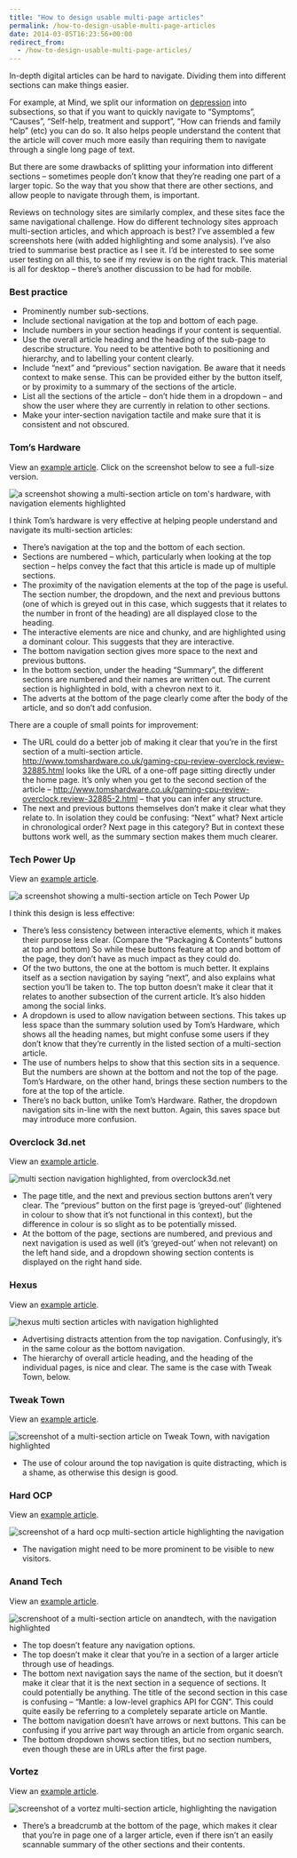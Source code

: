 ```yaml
---
title: "How to design usable multi-page articles"
permalink: /how-to-design-usable-multi-page-articles
date: 2014-03-05T16:23:56+00:00
redirect_from:
  - /how-to-design-usable-multi-page-articles/
---
```


In-depth digital articles can be hard to navigate. Dividing them into different sections can make things easier.

For example, at Mind, we split our information on [depression](http://www.mind.org.uk/information-support/types-of-mental-health-problems/depression/) into subsections, so that if you want to quickly navigate to “Symptoms”, “Causes”, “Self-help, treatment and support”, “How can friends and family help” (etc) you can do so. It also helps people understand the content that the article will cover much more easily than requiring them to navigate through a single long page of text.

But there are some drawbacks of splitting your information into different sections – sometimes people don’t know that they’re reading one part of a larger topic. So the way that you show that there are other sections, and allow people to navigate through them, is important.

Reviews on technology sites are similarly complex, and these sites face the same navigational challenge. How do different technology sites approach multi-section articles, and which approach is best? I’ve assembled a few screenshots here (with added highlighting and some analysis). I’ve also tried to summarise best practice as I see it. I’d be interested to see some user testing on all this, to see if my review is on the right track. This material is all for desktop – there’s another discussion to be had for mobile.

### Best practice

- Prominently number sub-sections.
- Include sectional navigation at the top and bottom of each page.
- Include numbers in your section headings if your content is sequential.
- Use the overall article heading and the heading of the sub-page to describe structure. You need to be attentive both to positioning and hierarchy, and to labelling your content clearly.
- Include “next” and “previous” section navigation. Be aware that it needs context to make sense. This can be provided either by the button itself, or by proximity to a summary of the sections of the article.
- List all the sections of the article – don’t hide them in a dropdown – and show the user where they are currently in relation to other sections.
- Make your inter-section navigation tactile and make sure that it is consistent and not obscured.

### Tom’s Hardware

View an [example article](http://www.tomshardware.co.uk/gaming-cpu-review-overclock,review-32885.html). Click on the screenshot below to see a full-size version.

![a screenshot showing a multi-section article on tom's hardware, with navigation elements highlighted](https://github.com/martinlugton/martinlugton.github.io/blob/main/images/toms-hardware-multi-section-articles-with-navigation-highlig.png?raw=true)

I think Tom’s hardware is very effective at helping people understand and navigate its multi-section articles:

- There’s navigation at the top and the bottom of each section.
- Sections are numbered – which, particularly when looking at the top section – helps convey the fact that this article is made up of multiple sections.
- The proximity of the navigation elements at the top of the page is useful. The section number, the dropdown, and the next and previous buttons (one of which is greyed out in this case, which suggests that it relates to the number in front of the heading) are all displayed close to the heading.
- The interactive elements are nice and chunky, and are highlighted using a dominant colour. This suggests that they are interactive.
- The bottom navigation section gives more space to the next and previous buttons.
- In the bottom section, under the heading “Summary”, the different sections are numbered and their names are written out. The current section is highlighted in bold, with a chevron next to it.
- The adverts at the bottom of the page clearly come after the body of the article, and so don’t add confusion.

There are a couple of small points for improvement:

- The URL could do a better job of making it clear that you’re in the first section of a multi-section article. http://www.tomshardware.co.uk/gaming-cpu-review-overclock,review-32885.html looks like the URL of a one-off page sitting directly under the home page. It’s only when you get to the second section of the article – http://www.tomshardware.co.uk/gaming-cpu-review-overclock,review-32885-2.html – that you can infer any structure.
- The next and previous buttons themselves don’t make it clear what they relate to. In isolation they could be confusing: “Next” what? Next article in chronological order? Next page in this category? But in context these buttons work well, as the summary section makes them much clearer.

### Tech Power Up

View an [example article](http://www.techpowerup.com/reviews/ASUS/R9_280X_Direct_Cu_II_TOP/1.html).

![a screenshot showing a multi-section article on Tech Power Up](https://github.com/martinlugton/martinlugton.github.io/blob/main/images/Tech-Power-Up-multi-section-articles-with-navigation-highlig.png?raw=true)

I think this design is less effective:

- There’s less consistency between interactive elements, which it makes their purpose less clear. (Compare the “Packaging & Contents” buttons at top and bottom) So while these buttons feature at top and bottom of the page, they don’t have as much impact as they could do.
- Of the two buttons, the one at the bottom is much better. It explains itself as a section navigation by saying “next”, and also explains what section you’ll be taken to. The top button doesn’t make it clear that it relates to another subsection of the current article. It’s also hidden among the social links.
- A dropdown is used to allow navigation between sections. This takes up less space than the summary solution used by Tom’s Hardware, which shows all the heading names, but might confuse some users if they don’t know that they’re currently in the listed section of a multi-section article.
- The use of numbers helps to show that this section sits in a sequence. But the numbers are shown at the bottom and not the top of the page. Tom’s Hardware, on the other hand, brings these section numbers to the fore at the top of the article.
- There’s no back button, unlike Tom’s Hardware. Rather, the dropdown navigation sits in-line with the next button. Again, this saves space but may introduce more confusion.

### Overclock 3d.net

View an [example article](http://www.overclock3d.net/reviews/cases_cooling/nanoxia_deep_silence_ds4/1).

![multi section navigation highlighted, from overclock3d.net](https://github.com/martinlugton/martinlugton.github.io/blob/main/images/overclock3d-multi-section-articles-with-navigatio-highlighte.png?raw=true)

- The page title, and the next and previous section buttons aren’t very clear. The “previous” button on the first page is ‘greyed-out’ (lightened in colour to show that it’s not functional in this context), but the difference in colour is so slight as to be potentially missed.
- At the bottom of the page, sections are numbered, and previous and next navigation is used as well (it’s ‘greyed-out’ when not relevant) on the left hand side, and a dropdown showing section contents is displayed on the right hand side.

### Hexus

View an [example article](http://hexus.net/tech/reviews/graphics/61013-asus-radeon-r9-280x-directcu-ii-top/).

![hexus multi section articles with navigation highlighted](https://github.com/martinlugton/martinlugton.github.io/blob/main/images/hexus-multi-section-articles-with-navigation-highlighted.png?raw=true)

- Advertising distracts attention from the top navigation. Confusingly, it’s in the same colour as the bottom navigation.
- The hierarchy of overall article heading, and the heading of the individual pages, is nice and clear. The same is the case with Tweak Town, below.

### Tweak Town

View an [example article](http://www.tweaktown.com/reviews/5905/asus-radeon-r9-280x-directcu-ii-top-3gb-overclocked-video-card-review/index.html).

![screenshot of a multi-section article on Tweak Town, with navigation highlighted](https://github.com/martinlugton/martinlugton.github.io/blob/main/images/Tweak-Town-multi-section-articles-with-navigation-highlighte.png?raw=true)

- The use of colour around the top navigation is quite distracting, which is a shame, as otherwise this design is good.

### Hard OCP

View an [example article](http://www.hardocp.com/article/2013/12/29/asus_rog_matrix_platinum_r9_280x_video_card_review/1#.UxDKMvk0Ol4).

![screenshot of a hard ocp multi-section article highlighting the navigation](https://github.com/martinlugton/martinlugton.github.io/blob/main/images/hard-ocp-multi-section-articles-with-navigation-highlighted.png?raw=true)

- The navigation might need to be more prominent to be visible to new visitors.

### Anand Tech

View an [example article](http://www.anandtech.com/show/7400/the-radeon-r9-280x-review-feat-asus-xfx).

![screnshoot of a multi-section article on anandtech, with the navigation highlighted](https://github.com/martinlugton/martinlugton.github.io/blob/main/images/anandtech-multi-section-articles-with-navigation-highlighted.png?raw=true)

- The top doesn’t feature any navigation options.
- The top doesn’t make it clear that you’re in a section of a larger article through use of headings.
- The bottom next navigation says the name of the section, but it doesn’t make it clear that it is the next section in a sequence of sections. It could potentially be anything. The title of the second section in this case is confusing – “Mantle: a low-level graphics API for CGN”. This could quite easily be referring to a completely separate article on Mantle.
- The bottom navigation doesn’t have arrows or next buttons. This can be confusing if you arrive part way through an article from organic search.
- The bottom dropdown shows section titles, but no section numbers, even though these are in URLs after the first page.

### Vortez

View an [example article](http://www.vortez.net/articles_pages/asus_gtx_770_directcu_ii_oc_review,1.html).

![screenshot of a vortez multi-section article, highlighting the navigation](https://github.com/martinlugton/martinlugton.github.io/blob/main/images/vortez-multi-section-articles-with-navigation-highlighted.png?raw=true)

- There’s a breadcrumb at the bottom of the page, which makes it clear that you’re in page one of a larger article, even if there isn’t an easily scannable summary of the other sections and their contents.